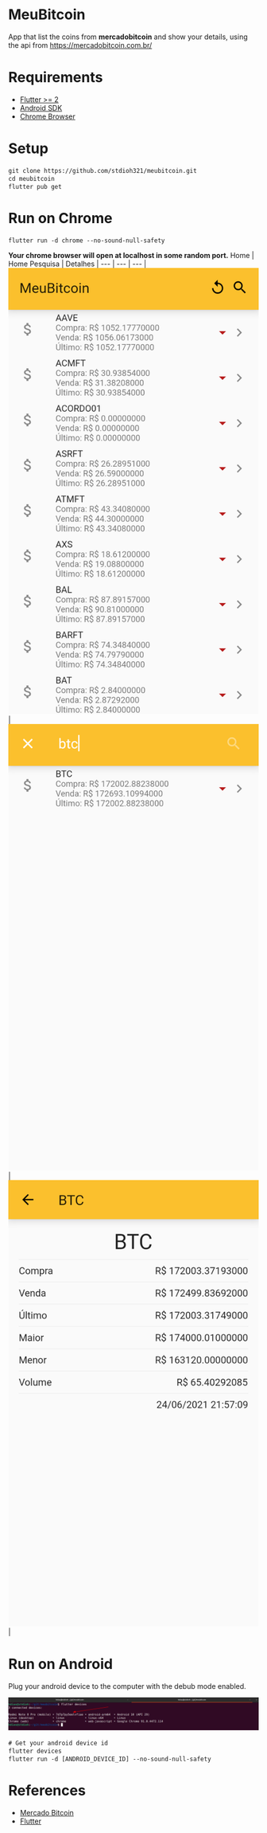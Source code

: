 # MeuBitcoin
App that list the coins from **mercadobitcoin** and show your details, using the api from https://mercadobitcoin.com.br/


# Requirements
* [Flutter >= 2](https://flutter.dev/docs/get-started/install)
* [Android SDK](https://developer.android.com/studio#downloads)
* [Chrome Browser](https://www.google.com/intl/en-US/chrome/)

# Setup
```shell
git clone https://github.com/stdioh321/meubitcoin.git
cd meubitcoin
flutter pub get
```

# Run on Chrome
```shell
flutter run -d chrome --no-sound-null-safety
```
**Your chrome browser will open at localhost in some random port.**
Home | Home Pesquisa | Detalhes |
--- | --- | --- |
![Home](./docs/screenshot_02.png) | ![Home Pesquisa](./docs/screenshot_03.png) | ![Detalhes](./docs/screenshot_04.png) |


# Run on Android

Plug your android device to the computer with the debub mode enabled.

![Flutter Devices](./docs/screenshot_01.png)
```shell
# Get your android device id
flutter devices
flutter run -d [ANDROID_DEVICE_ID] --no-sound-null-safety 

```

# References
* [Mercado Bitcoin](https://www.mercadobitcoin.com.br/)
* [Flutter](https://flutter.dev/)